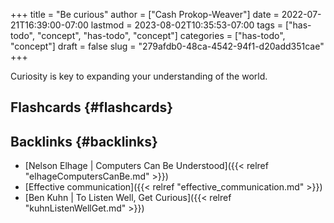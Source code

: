 +++
title = "Be curious"
author = ["Cash Prokop-Weaver"]
date = 2022-07-21T16:39:00-07:00
lastmod = 2023-08-02T10:35:53-07:00
tags = ["has-todo", "concept", "has-todo", "concept"]
categories = ["has-todo", "concept"]
draft = false
slug = "279afdb0-48ca-4542-94f1-d20add351cae"
+++

Curiosity is key to expanding your understanding of the world.


## Flashcards {#flashcards}


## Backlinks {#backlinks}

-   [Nelson Elhage | Computers Can Be Understood]({{< relref "elhageComputersCanBe.md" >}})
-   [Effective communication]({{< relref "effective_communication.md" >}})
-   [Ben Kuhn | To Listen Well, Get Curious]({{< relref "kuhnListenWellGet.md" >}})
